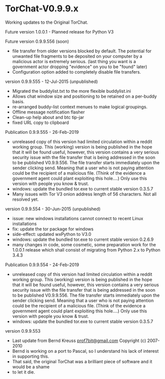 # TorChat-V0.9.9.x
Working updates to the Original TorChat.

Future version 1.0.0.1 - Planned release for Python V3 


Future version 0.9.9.556 (soon)
- file transfer from older versions blocked by default. The potential for unwanted file fragments 
  to be deposited on your computer by a malicious actor is extremely serious.
  (last thing you want is a government actor dropping "evidence" on you to be "found" later)
- Configuration option added to completely disable file transfers.


version 0.9.9.555 - 12-Jul-2015 (unpublished)
- Migrated the buddylist.txt to the more flexible buddylist.ini 
- Allows chat window size and positioning to be retained on a per-buddy basis.
- re-arranged buddy-list context menues to make logical groupings.
- Offline message notification flasher
- Clean-up help about and btc tip-jar 
- fixed URL copy to clipboard

Publication 0.9.9.555 - 26-Feb-2019
- unreleased copy of this version had limited circulation within a reddit working group. 
  This (working) version is being published in the hope that it will be found useful,
  however, this version contains a very serious security issue with the file transfer that
  is being addressed in the soon to be published V0.9.9.556. 
  The file transfer starts immediately upon the sender clicking send. Meaning that a user
  who is not paying attention could be the recipient of a malicious file. (Think of the 
  evidence a government agent could plant exploiting this hole....) Only use this version 
  with people you know & trust.
- windows: update the bundled tor.exe to current stable version 0.3.5.7
- Many issues with Tor V3 onion address length of 56 characters. Not all resolved yet.

version 0.9.9.554 - 30-Jun-2015 (unpublished)
- issue: new windows installations cannot connect to recent Linux installations
- fix: update the tor package for windows
- side-effect: updated wxPython to V3.0
- windows: update the bundled tor.exe to current stable version 0.2.6.9
- many changes in code, some cosmetic, some preparation work for the 1.0.0.1 release 
  which shall consist of migrating from Python 2.x to Python 3.4.3

Publication 0.9.9.554 - 24-Feb-2019
- unreleased copy of this version had limited circulation within a reddit working group. 
  This (working) version is being published in the hope that it will be found useful,
  however, this version contains a very serious security issue with the file transfer that
  is being addressed in the soon to be published V0.9.9.556. 
  The file transfer starts immediately upon the sender clicking send. Meaning that a user
  who is not paying attention could be the recipient of a malicious file. (Think of the 
  evidence a government agent could plant exploiting this hole....) Only use this version 
  with people you know & trust.
- windows: update the bundled tor.exe to current stable version 0.3.5.7

version 0.9.9.553
- Last update from  Bernd Kreuss <prof7bit@gmail.com>     Copyright (c) 2007-2010 
- Bernd is working on a port to Pascal, so I understand his lack of interest in supporting this.
-  That said, the original TorChat was a brilliant piece of software and it would be a shame
-  to let it die.


